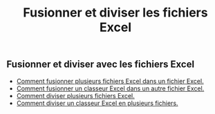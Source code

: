 ﻿---
title: Fusionner et diviser les fichiers Excel
second_title: Aspose.Cells Cloud Documen
linktitle: Fusionner et diviser
type: docs
url: /fr/merge-and-split/
keywords: Merge Excel Files,Combine Excel Sheets,Join Excel Spreadsheets,Merge Multiple Excel Files,Split Excel File,Excel Sheet Separator,Excel Workbook Splitte
description: Aspose.Cells Cloud REST API prend en charge la fusion et la séparation sur un fichier Excel. Le SDK prend en charge différents langages de développement, notamment Android, C#, Go, Java, NodeJS, Perl, PHP, Python, Ruby et Swift.
weight: 32
kwords: Fusionner des fichiers Excel, combiner des feuilles Excel, joindre des feuilles de calcul Excel, fusionner plusieurs fichiers Excel, diviser un fichier Excel, séparer des feuilles Excel, séparer des classeurs Excel
---
## Fusionner et diviser avec les fichiers Excel

- [Comment fusionner plusieurs fichiers Excel dans un fichier Excel.](/cells/fr/merge-multi-files-into-excel/)
- [Comment fusionner un classeur Excel dans un autre fichier Excel.](/cells/fr/merge-an-excel-file-into-the-excel-file/)
- [Comment diviser plusieurs fichiers Excel.](/cells/fr/split-multi-excel-files/)
- [Comment diviser un classeur Excel en plusieurs fichiers.](/cells/fr/split-an-excel-file-to-multi-files/)
